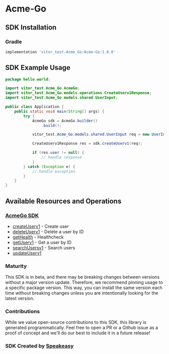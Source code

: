 # Acme-Go

<!-- Start SDK Installation -->
## SDK Installation

### Gradle

```groovy
implementation 'vitor_test.Acme_Go:Acme-Go:1.0.0'
```
<!-- End SDK Installation -->

## SDK Example Usage
<!-- Start SDK Example Usage -->


```java
package hello.world;

import vitor_test.Acme_Go.AcmeGo;
import vitor_test.Acme_Go.models.operations.CreateUserv1Response;
import vitor_test.Acme_Go.models.shared.UserInput;

public class Application {
    public static void main(String[] args) {
        try {
            AcmeGo sdk = AcmeGo.builder()
                .build();

            vitor_test.Acme_Go.models.shared.UserInput req = new UserInput("corrupti", "Micheal_Sporer@yahoo.com", "corrupti", "illum", "vel", "error");            

            CreateUserv1Response res = sdk.createUserv1(req);

            if (res.user != null) {
                // handle response
            }
        } catch (Exception e) {
            // handle exception
        }
    }
}
```
<!-- End SDK Example Usage -->

<!-- Start SDK Available Operations -->
## Available Resources and Operations

### [AcmeGo SDK](docs/sdks/acmego/README.md)

* [createUserv1](docs/sdks/acmego/README.md#createuserv1) - Create user
* [deleteUserv1](docs/sdks/acmego/README.md#deleteuserv1) - Delete a user by ID
* [getHealth](docs/sdks/acmego/README.md#gethealth) - Healthcheck
* [getUserv1](docs/sdks/acmego/README.md#getuserv1) - Get a user by ID
* [searchUsersv1](docs/sdks/acmego/README.md#searchusersv1) - Search users
* [updateUserv1](docs/sdks/acmego/README.md#updateuserv1)
<!-- End SDK Available Operations -->

### Maturity

This SDK is in beta, and there may be breaking changes between versions without a major version update. Therefore, we recommend pinning usage
to a specific package version. This way, you can install the same version each time without breaking changes unless you are intentionally
looking for the latest version.

### Contributions

While we value open-source contributions to this SDK, this library is generated programmatically.
Feel free to open a PR or a Github issue as a proof of concept and we'll do our best to include it in a future release!

### SDK Created by [Speakeasy](https://docs.speakeasyapi.dev/docs/using-speakeasy/client-sdks)
